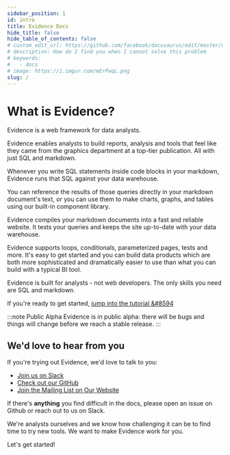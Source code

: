 ```yaml
---
sidebar_position: 1
id: intro
title: Evidence Docs
hide_title: false
hide_table_of_contents: false
# custom_edit_url: https://github.com/facebook/docusaurus/edit/master/docs/api-doc-markdown.md
# description: How do I find you when I cannot solve this problem
# keywords:
#   - docs
# image: https://i.imgur.com/mErPwqL.png
slug: /
---
```


# What is Evidence?
Evidence is a web framework for data analysts.

Evidence enables analysts to build reports, analysis and tools that feel like they came from the graphics department at a top-tier publication. All with just SQL and markdown.

Whenever you write SQL statements inside code blocks in your markdown, Evidence runs that SQL against your data warehouse.

You can reference the results of those queries directly in your markdown document's text, or you can use them to make charts, graphs, and tables using our built-in component library.

Evidence compiles your markdown documents into a fast and reliable website. It tests your queries and keeps the site up-to-date with your data warehouse.

Evidence supports loops, conditionals, parameterized pages, tests and more. It's easy to get started and you can build data products which are both more sophisticated and dramatically easier to use than what you can build with a typical BI tool.

Evidence is built for analysts - not web developers. The only skills you need are SQL and markdown.

If you're ready to get started, [jump into the tutorial &#8594](/getting-started/get-started)

:::note Public Alpha
Evidence is in public alpha: there will be bugs and things will change before we reach a stable release.
:::

<h2>We'd love to hear from you</h2>

If you're trying out Evidence, we'd love to talk to you:
* [Join us on Slack](https://join.slack.com/t/evidencedev/shared_invite/zt-uda6wp6a-hP6Qyz0LUOddwpXW5qG03Q)
* [Check out our GitHub](https://github.com/evidence-dev/evidence)
* [Join the Mailing List on Our Website](https://evidence.dev)

If there's **anything** you find difficult in the docs, please open an issue on Github or reach out to us on Slack.

We're analysts ourselves and we know how challenging it can be to find time to try new tools. We want to make Evidence work for you.

Let's get started!

